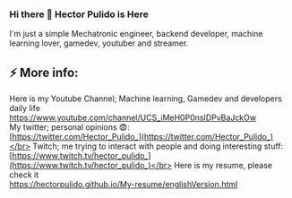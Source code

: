 ### Hi there 👋 Hector Pulido is Here
I'm just a simple Mechatronic engineer, backend developer, machine learning lover, gamedev, youtuber and streamer.

## ⚡ More info:
Here is my Youtube Channel; Machine learning, Gamedev and developers daily life </br>
https://www.youtube.com/channel/UCS_iMeH0P0nsIDPvBaJckOw </br>
My twitter; personal opinions 😨: </br>
[https://twitter.com/Hector_Pulido_](https://twitter.com/Hector_Pulido_)</br>
Twitch; me trying to interact with people and doing interesting stuff:</br>
[https://www.twitch.tv/hector_pulido_](https://www.twitch.tv/hector_pulido_)</br>
Here is my resume, please check it </br>
https://hectorpulido.github.io/My-resume/englishVersion.html

<!--
**HectorPulido/HectorPulido** is a ✨ _special_ ✨ repository because its `README.md` (this file) appears on your GitHub profile.

Here are some ideas to get you started:

- 🔭 I’m currently working on ...
- 🌱 I’m currently learning ...
- 👯 I’m looking to collaborate on ...
- 🤔 I’m looking for help with ...
- 💬 Ask me about ...
- 📫 How to reach me: ...
- 😄 Pronouns: ...
- ⚡ Fun fact: ...
-->
